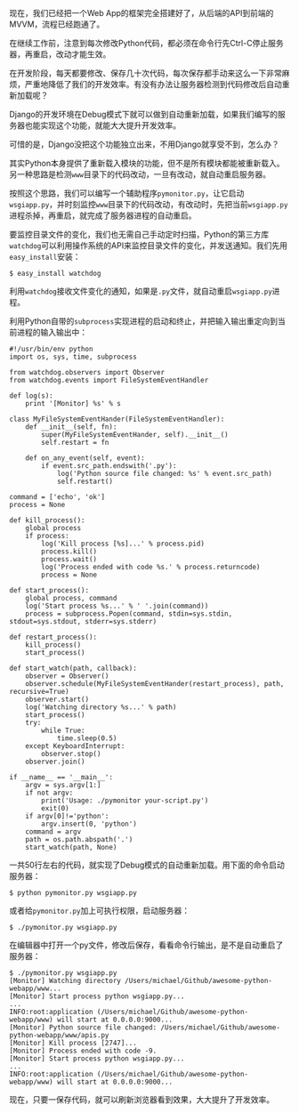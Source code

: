 现在，我们已经把一个Web App的框架完全搭建好了，从后端的API到前端的MVVM，流程已经跑通了。

在继续工作前，注意到每次修改Python代码，都必须在命令行先Ctrl-C停止服务器，再重启，改动才能生效。

在开发阶段，每天都要修改、保存几十次代码，每次保存都手动来这么一下非常麻烦，严重地降低了我们的开发效率。有没有办法让服务器检测到代码修改后自动重新加载呢？

Django的开发环境在Debug模式下就可以做到自动重新加载，如果我们编写的服务器也能实现这个功能，就能大大提升开发效率。

可惜的是，Django没把这个功能独立出来，不用Django就享受不到，怎么办？

其实Python本身提供了重新载入模块的功能，但不是所有模块都能被重新载入。另一种思路是检测`www`目录下的代码改动，一旦有改动，就自动重启服务器。

按照这个思路，我们可以编写一个辅助程序`pymonitor.py`，让它启动`wsgiapp.py`，并时刻监控`www`目录下的代码改动，有改动时，先把当前`wsgiapp.py`进程杀掉，再重启，就完成了服务器进程的自动重启。

要监控目录文件的变化，我们也无需自己手动定时扫描，Python的第三方库`watchdog`可以利用操作系统的API来监控目录文件的变化，并发送通知。我们先用`easy_install`安装：

```
$ easy_install watchdog

```

利用`watchdog`接收文件变化的通知，如果是`.py`文件，就自动重启`wsgiapp.py`进程。

利用Python自带的`subprocess`实现进程的启动和终止，并把输入输出重定向到当前进程的输入输出中：

```
#!/usr/bin/env python
import os, sys, time, subprocess

from watchdog.observers import Observer
from watchdog.events import FileSystemEventHandler

def log(s):
    print '[Monitor] %s' % s

class MyFileSystemEventHander(FileSystemEventHandler):
    def __init__(self, fn):
        super(MyFileSystemEventHander, self).__init__()
        self.restart = fn

    def on_any_event(self, event):
        if event.src_path.endswith('.py'):
            log('Python source file changed: %s' % event.src_path)
            self.restart()

command = ['echo', 'ok']
process = None

def kill_process():
    global process
    if process:
        log('Kill process [%s]...' % process.pid)
        process.kill()
        process.wait()
        log('Process ended with code %s.' % process.returncode)
        process = None

def start_process():
    global process, command
    log('Start process %s...' % ' '.join(command))
    process = subprocess.Popen(command, stdin=sys.stdin, stdout=sys.stdout, stderr=sys.stderr)

def restart_process():
    kill_process()
    start_process()

def start_watch(path, callback):
    observer = Observer()
    observer.schedule(MyFileSystemEventHander(restart_process), path, recursive=True)
    observer.start()
    log('Watching directory %s...' % path)
    start_process()
    try:
        while True:
            time.sleep(0.5)
    except KeyboardInterrupt:
        observer.stop()
    observer.join()

if __name__ == '__main__':
    argv = sys.argv[1:]
    if not argv:
        print('Usage: ./pymonitor your-script.py')
        exit(0)
    if argv[0]!='python':
        argv.insert(0, 'python')
    command = argv
    path = os.path.abspath('.')
    start_watch(path, None)

```

一共50行左右的代码，就实现了Debug模式的自动重新加载。用下面的命令启动服务器：

```
$ python pymonitor.py wsgiapp.py

```

或者给`pymonitor.py`加上可执行权限，启动服务器：

```
$ ./pymonitor.py wsgiapp.py

```

在编辑器中打开一个py文件，修改后保存，看看命令行输出，是不是自动重启了服务器：

```
$ ./pymonitor.py wsgiapp.py 
[Monitor] Watching directory /Users/michael/Github/awesome-python-webapp/www...
[Monitor] Start process python wsgiapp.py...
...
INFO:root:application (/Users/michael/Github/awesome-python-webapp/www) will start at 0.0.0.0:9000...
[Monitor] Python source file changed: /Users/michael/Github/awesome-python-webapp/www/apis.py
[Monitor] Kill process [2747]...
[Monitor] Process ended with code -9.
[Monitor] Start process python wsgiapp.py...
...
INFO:root:application (/Users/michael/Github/awesome-python-webapp/www) will start at 0.0.0.0:9000...

```

现在，只要一保存代码，就可以刷新浏览器看到效果，大大提升了开发效率。